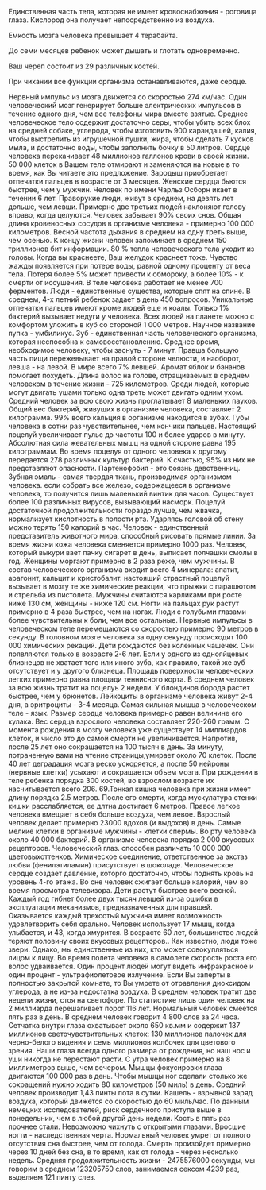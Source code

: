 Единственная часть тела, которая не имеет кровоснабжения - роговица глаза. Кислород она получает непосредственно из воздуха.

Емкость мозга человека превышает 4 терабайта.

До семи месяцев ребенок может дышать и глотать одновременно.

Ваш череп состоит из 29 различных костей.

При чихании все функции организма останавливаются, даже сердце.

Нервный импульс из мозга движется со скоростью 274 км/час.
Один человеческий мозг генерирует больше электрических импульсов в течение одного дня, чем все телефоны мира вместе взятые.
Среднее человеческое тело содержит достаточно серы, чтобы убить всех блох на средней собаке, углерода, чтобы изготовить 900 карандашей, калия, чтобы выстрелить из игрушечной пушки, жира, чтобы сделать 7 кусков мыла, и достаточно воды, чтобы заполнить бочку в 50 литров.
Сердце человека перекачивает 48 миллионов галлонов крови в своей жизни.
50 000 клеток в Вашем теле отмирают и заменяются на новые в то время, как Вы читаете это предложение.
Зародыш приобретает отпечатки пальцев в возрасте от 3 месяцев.
Женские сердца бьются быстрее, чем у мужчин.
Человек по имени Чарльз Осборн икает в течении 6 лет.
Праворукие люди, живут в среднем, на девять лет дольше, чем левши.
Примерно две третьих людей наклоняют голову вправо, когда целуются.
Человек забывает 90% своих снов.
Общая длина кровеносных сосудов в организме человека - примерно 100 000 километров.
Весной частота дыхания в среднем на одну треть выше, чем осенью.
К концу жизни человек запоминает в среднем 150 триллионов бит информации.
80 % тепла человеческого тела уходит из головы.
Когда вы краснеете, Ваш желудок краснеет тоже.
Чувство жажды появляется при потере воды, равной одному проценту от веса тела. Потеря более 5% может привести к обмороку, а более 10% - к смерти от иссушения.
В теле человека работает не менее 700 ферментов.
Люди - единственные существа, которые спят на спине.
В среднем, 4-х летний ребенок задает в день 450 вопросов.
Уникальные отпечатки пальцев имеют кроме людей еще и коалы.
Только 1% бактерий вызывает недуги у человека.
Всех людей на планете можно с комфортом уложить в куб со стороной 1 000 метров.
Научное название пупка - умбиликус.
Зуб - единственная часть человеческого организма, которая неспособна к самовосстановлению.
Среднее время, необходимое человеку, чтобы заснуть - 7 минут.
Правша большую часть пищи пережевывает на правой стороне челюсти, и наоборот, левша - на левой.
В мире всего 7% левшей.
Аромат яблок и бананов помогает похудеть.
Длина волос на голове, отращиваемых в среднем человеком в течение жизни - 725 километров.
Среди людей, которые могут двигать ушами только одна треть может двигать одним ухом.
Средний человек за всю свою жизнь проглатывает 8 маленьких пауков.
Общий вес бактерий, живущих в организме человека, составляет 2 килограмма.
99% всего кальция в организме находится в зубах.
Губы человека в сотни раз чувствительнее, чем кончики пальцев. Настоящий поцелуй увеличивает пульс до частоты 100 и более ударов в минуту.
Абсолютная сила жевательных мышц на одной стороне равна 195 килограммам.
Во время поцелуя от одного человека к другому передается 278 различных культур бактерий. К счастью, 95% из них не представляют опасности.
Партенофобия - это боязнь девственниц.
Зубная эмаль - самая твердая ткань, производимая организмом человека.
если собрать все железо, содержащееся в организме человека, то получится лишь маленький винтик для часов.
Существует более 100 различных вирусов, вызывающий насморк.
Поцелуй достаточной продолжительности гораздо лучше, чем жвачка, нормализует кислотность в полости рта.
Ударяясь головой об стену можно терять 150 калорий в час.
Человек - единственный представитель животного мира, способный рисовать прямые линии.
За время жизни кожа человека сменяется примерно 1000 раз.
Человек, который выкури вает пачку сигарет в день, выписает полчашки смолы в год.
Женщины моргают примерно в 2 раза реже, чем мужчины.
В состав человеческого организма входит всего 4 минерала: апатит, арагонит, кальцит и кристобалит.
настоящий страстный поцелуй вызывает в мозгу те же химические реакции, что прыжки с парашютом и стрельба из пистолета.
Мужчины считаются карликами при росте ниже 130 см, женщины - ниже 120 см.
Ногти на пальцах рук растут примерно в 4 раза быстрее, чем на ногах.
Люди с голубыми глазами более чувствительны к боли, чем все остальные.
Нервные импульсы в человеческом теле перемещаются со скоростью примерно 90 метров в секунду.
В головном мозге человека за одну секунду происходит 100 000 химических рекаций.
Дети рождаются без коленных чашечек. Они появляются только в возрасте 2-6 лет.
Если у одного из однояйцевых близнецов не хватает того или иного зуба, как правило, такой же зуб отсутствует и у другого близнеца.
Площадь поверхности человеческих легких примерно равна площади теннисного корта.
В среднем человек за всю жизнь тратит на поцелуь 2 недели.
У блондинов борода растет быстрее, чем у брюнетов.
Лейкоциты в организме человека живут 2-4 дня, а эритроциты - 3-4 месяца.
Самая сильная мышца в человеческом теле - язык.
Размер сердца человека примерно равен величине его кулака. Вес сердца взрослого человека составляет 220-260 грамм.
С момента рождения в мозгу человека уже существует 14 миллиардов клеток, и число это до самой смерти не увеличивается. Напротив, после 25 лет оно сокращается на 100 тысяч в день. За минуту, потраченную вами на чтение страницы,умирает около 70 клеток. После 40 лет деградация мозга реско ускоряется, а после 50 нейроны (нервные клетки) усыхают и сокращается объем мозга.
При рождении в теле ребенка порядка 300 костей, во взрослом возрасте их насчитывается всего 206.
69.Тонкая кишка человека при жизни имеет длину порядка 2.5 метров. После его смерти, когда мускулатура стенки кишки расслабляется, ее длтна достигает 6 метров.
Правое легкое человека вмещает в себя больше воздуха, чем левое.
Взрослый человек делает примерно 23000 вдохов (и выдохов) в день.
Самые мелкие клетки в организме мужчины - клетки спермы.
Во рту человека около 40 000 бактерий.
В организме человека порядка 2 000 вкусовых рецепторов.
Человеческий глаз. способен различать 10 000 000 цветовыхоттенков.
Химическое соединение, ответственное за экстаз любви (фенилэтиламин) присутствует в шоколаде.
Человеческое сердце создает давление, которго достаточно, чтобы поднять кровь на уровень 4-го этажа.
Во сне человек сжигает больше калорий, чем во время просмотра телевизора.
Дети растут быстрее всего весной.
Каждый год гибнет более двух тысяч левшей из-за ошибки в эксплуатации механизмов, предназначенных для правшей.
Оказывается каждый трехсотый мужчина имеет возможность удовлетворить себя орально.
Человек использует 17 мышц, когда улыбается, и 43, когда хмурится.
В возрасте 60 лет, большинство людей теряют половину своих вкусовых рецепторов..
Как известно, люди тоже звери. Однако, мы единственные из них, кто может совокупляться лицом к лицу.
Во время полета человека в самолете скорость роста его волос удваивается.
Один процент людей могут видеть инфракрасное и один процент - ультрафиолетовое излучение.
Если Вы заперты в полностью закрытой комнате, то Вы умрете от отравления диоксидом углерода, а не из-за недостатка воздуха.
В среднем человек тратит две недели жизни, стоя на светофоре.
По статистике лишь один человек на 2 миллиарда перешагивает порог 116 лет.
Нормальный человек смеется пять раз в день.
В среднем человек говорит 4 800 слов за 24 часа.
Сетчатка внутри глаза охватывает около 650 кв.мм и содержит 137 миллионов светочувствительных клеток: 130 миллионов палочек для черно-белого видения и семь миллионов колбочек для цветового зрения.
Наши глаза всегда одного размера от рождения, но наш нос и уши никогда не перестают расти.
С утра человек примерно на 8 миллиметров выше, чем вечером.
Мышцы фокусировки глаза двигаются 100 000 раз в день. Чтобы мышцы ног сделали столько же сокращений нужно ходить 80 километров (50 миль) в день.
Средний человек производит 1,43 пинты пота в сутки.
Кашель - взрывной заряд воздуха, который движется со скоростью до 60 миль/час.
По данным немецких исследователей, риск сердечного приступа выше в понедельник, чем в любой другой день недели.
Кость в пять раз прочнее стали.
Невозможно чихнуть с открытыми глазами.
Вросшие ногти - наследственная черта.
Нормальный человек умрет от полного отсутствия сна быстрее, чем от голода. Смерть произойдет примерно через 10 дней без сна, в то время, как от голода - через несколько недель.
Средняя продолжительность жизни - 2475576000 секунды, мы говорим в среднем 123205750 слов, занимаемся сексом 4239 раз, выделяем 121 пинту слез.
